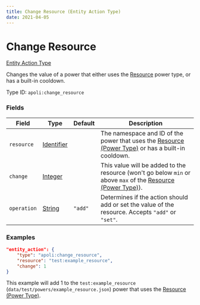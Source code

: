 ```yaml
---
title: Change Resource (Entity Action Type)
date: 2021-04-05
---
```


# Change Resource

[Entity Action Type](../entity_action_types.md)

Changes the value of a power that either uses the [Resource](../power_types/resource.md) power type, or has a built-in cooldown.

Type ID: `apoli:change_resource`

### Fields

Field  | Type  | Default | Description
-------|-------|---------|------------
`resource` | [Identifier](../data_types/identifier.md) | | The namespace and ID of the power that uses the [Resource (Power Type)](../power_types/resource.md) or has a built-in cooldown.
`change` | [Integer](../data_types/integer.md) | | This value will be added to the resource (won't go below `min` or above `max` of the [Resource (Power Type)](../power_types/resource.md)).
`operation` | [String](../data_types/string.md) | `"add"` | Determines if the action should add or set the value of the resource. Accepts `"add"` or `"set"`.

### Examples

```json
"entity_action": {
    "type": "apoli:change_resource",
    "resource": "test:example_resource",
    "change": 1
}
```

This example will add 1 to the `test:example_resource` (`data/test/powers/example_resource.json`) power that uses the [Resource (Power Type)](../power_types/resource.md).

